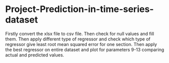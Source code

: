 # Project-Prediction-in-time-series-dataset
Firstly convert the xlsx file to csv file. Then check for null values and fill them. Then apply different type of regressor and check which type of regressor give least root mean squared error for one section. Then apply the best regressor on entire dataset and plot for parameters 9-13 comparing actual and predicted values.  
